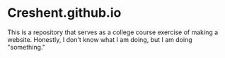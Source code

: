 # Creshent.github.io
This is a repository that serves as a college course exercise of making a website. Honestly, I don't know what I am doing, but I am doing "something."
